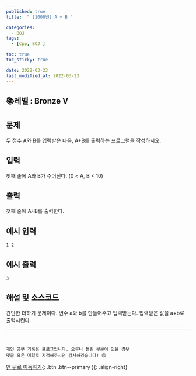 ```yaml
---
published: true
title:  " [1000번] A + B " 

categories:
  - BOJ
tags:
  - [Cpp, BOJ ]

toc: true
toc_sticky: true

date: 2022-03-23
last_modified_at: 2022-03-23
---
```

📚레벨 : Bronze V
---
## 문제
두 정수 A와 B를 입력받은 다음, A+B를 출력하는 프로그램을 작성하시오.

## 입력
첫째 줄에 A와 B가 주어진다. (0 < A, B < 10)

## 출력 
첫째 줄에 A+B를 출력한다.

## 예시 입력
    1 2

## 예시 출력
    3

## 해설 및 소스코드
간단한 더하기 문제이다.
변수 a와 b를 만들어주고 입력받는다.
입력받은 값을 a+b로 출력시킨다. 
<script src="https://gist.github.com/Sheep1sik/b5cf8ecc0d078436217b672e93927abb.js"></script>


***
<br>

    개인 공부 기록용 블로그입니다. 오류나 틀린 부분이 있을 경우 
    댓글 혹은 메일로 지적해주시면 감사하겠습니다! 😄

[맨 위로 이동하기](#){: .btn .btn--primary }{: .align-right}